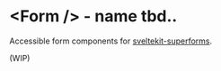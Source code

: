 # \<Form /> - name tbd..

Accessible form components for [sveltekit-superforms](https://github.com/ciscoheat/sveltekit-superforms).

(WIP)
